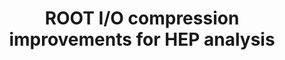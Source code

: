 ---
layout: default
title: ROOT I/O compression improvements for HEP analysis
authors: Oksana Shadura, Brian Paul Bockelman, Philippe Canal, Danilo Piparo and Zhe Zhang
publication: 24th International Conference on Computing in High Energy and Nuclear Physics (CHEP 2019) Adelaide, Australia, November 4-8, 2019
type: IO
doi: 10.1051/epjconf/202024502017
---